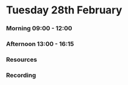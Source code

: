 # Tuesday 28th February

### Morning 09:00 - 12:00
 

### Afternoon 13:00 - 16:15



### Resources



### Recording